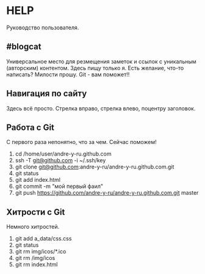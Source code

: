 HELP
====
Руководство пользователя.

#blogcat
--------
Универсальное место для резмещения заметок и ссылок с уникальным (авторским) контентом.
Здесь пищу только я. Есть желание, что-то написать? Милости прошу. Git - вам поможет!!

Навигация по сайту
------------------
Здесь всё просто. Стрелка вправо, стрелка влево, поцентру заголовок.

Работа с Git
------------
С первого раза непонятно, что за чем. Сейчас поможем!
1. cd /home/user/andre-y-ru.github.com <!-- переходим в наш репозиторий -->
2. ssh -T git@github.com -i ~/.ssh/key <!-- подключаемся к репозиторию на гитхаб -->
3. git clone git@github.com:andre-y-ru/andre-y-ru.github.com.git <!-- копируем весь репозиторий -->
4. git status <!-- проверяем стату репозитория -->
5. git add index.html <!-- добовляем файл -->
6. git commit -m "мой первый фаил" <!-- пишим комментарий -->
7. git push https://github.com/andre-y-ru/andre-y-ru.github.com.git master <!-- пушим на гитхаб -->

Хитрости с Git
--------------
Немного хитростей.
1. git add a_data/css.css <!-- добовляем фаил из дериктории -->
2. git status <!-- проверяем статус репозитория -->
3. git rm img/icos/\*.ico <!-- удаляем все картинки с расширением .ico -->
4. git rm /img/icos <!-- удаляем папку -->
5. git rm index.html <!-- удаляем фаил -->